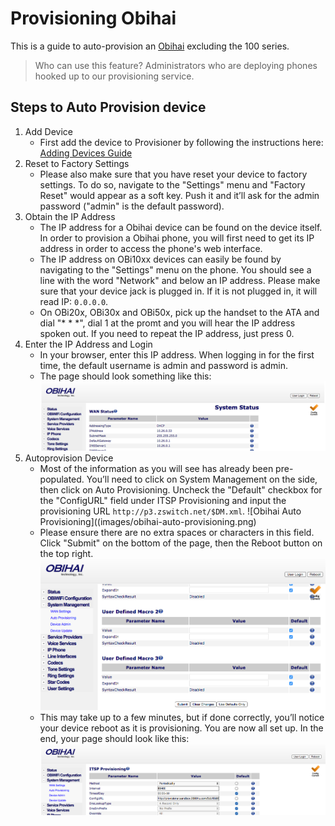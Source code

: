 # Provisioning Obihai

This is a guide to auto-provision an [Obihai](http://www.obihai.com/product-primer) excluding the 100 series.

> Who can use this feature?
> Administrators who are deploying phones hooked up to our provisioning service.

## Steps to Auto Provision device

1. Add Device
    - First add the device to Provisioner by following the instructions here:
    [Adding Devices Guide](../prov_start_guide.md)
2. Reset to Factory Settings
    - Please also make sure that you have reset your device to factory settings. To do so, navigate to the "Settings" menu and "Factory Reset" would appear as a soft key. Push it and it’ll ask for the admin password ("admin" is the default password).
3. Obtain the IP Address
    - The IP address for a Obihai device can be found on the device itself. In order to provision a Obihai phone, you will first need to get its IP address in order to access the phone's web interface.
    - The IP address on OBi10xx devices can easily be found by navigating to the "Settings" menu on the phone. You should see a line with the word "Network" and below an IP address. Please make sure that your device jack is plugged in. If it is not plugged in, it will read IP: `0.0.0.0`.
    - On OBi20x, OBi30x and OBi50x, pick up the handset to the ATA and dial "* * *", dial 1 at the promt and you will hear the IP address spoken out. If you need to repeat the IP address, just press 0.
4. Enter the IP Address and Login
    - In your browser, enter this IP address. When logging in for the first time, the default username is admin and password is admin.
    - The page should look something like this:
    ![Obihai Start](images/obihai-start.png)
4. Autoprovision Device
    - Most of the information as you will see has already been pre-populated. You’ll need to click on System Management on the side, then click on Auto Provisioning. Uncheck the "Default" checkbox for the "ConfigURL" field under ITSP Provisioning and input the provisioning URL `http://p3.zswitch.net/$DM.xml`.
    ![Obihai Auto Provisioning]((images/obihai-auto-provisioning.png)
    - Please ensure there are no extra spaces or characters in this field. Click "Submit" on the bottom of the page, then the Reboot button on the top right.
    ![Obihai Submit Reboot](images/obihai-submit-reboot.png)
    - This may take up to a few minutes, but if done correctly, you’ll notice your device reboot as it is provisioning. You are now all set up.  In the end, your page should look like this:
    ![Obihai End](images/obihai-end.png)
